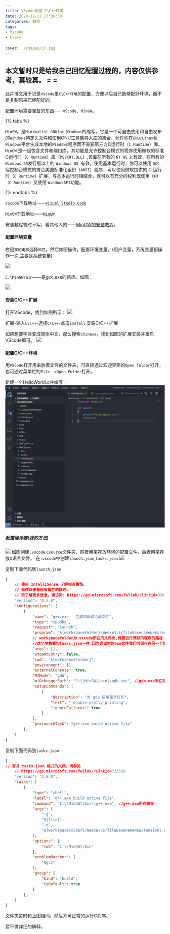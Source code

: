 ```yaml
---
title: VScode配置 C\C++环境
date: 2020-12-12 17:36:50
categories: 教程
tags: 
- Vscode
- C\C++
  
cover:  /Images/37.ipg
---
```



本文暂时只是给我自己回忆配置过程的，内容仅供参考，莫较真。 = =
-------
此片博文用于记录`Vscode`里`C\C++环境`的配置，方便以后自己能够配好环境，而不是复制原来已经配好的。

配置环境需要准备的东西——`VScode`、`MinGW`。  

{% tabs %}
<!-- tab MinGWjie介绍 -->
`MinGW`，是`Minimalist GNUfor Windows`的缩写。它是一个可自由使用和自由发布的`Windows`特定头文件和使用GNU工具集导入库的集合，允许你在`GNU/Linux和Windows`平台生成本地的`Windows`程序而不需要第三方C运行时（`C Runtime`）库。`MinGW` 是一组包含文件和端口库，其功能是允许控制台模式的程序使用微软的标准C运行时（`C Runtime`）库（`MSVCRT.DLL`）,该库在所有的 `NT OS` 上有效，在所有的` Windows 95`发行版以上的 `Windows OS `有效，使用基本运行时，你可以使用 `GCC` 写控制台模式的符合美国标准化组织（`ANSI`）程序，可以使用微软提供的 C 运行时（`C Runtime`）扩展，与基本运行时相结合，就可以有充分的权利既使用` CRT（C Runtime）`又使用 `WindowsAPI`功能。
<!-- endtabs -->
{% endtabs %}

`VScode`下载地址——[<u>`Visual Studio Code`</u>](https://code.visualstudio.com/)

`MinGW`下载地址——[<u>`MinGW`</u>](https://sourceforge.net/projects/mingw-w64/files/mingw-w64/mingw-w64-release/)

安装教程暂时不写，看其他人的——[MinGW的安装教程](https://blog.csdn.net/wxh0000mm/article/details/100666329)。

#### 配置环境变量
右键`我的电脑`选择`属性`，然后如图操作，配置环境变量。(用户变量，系统变量都操作一次,主要是系统变量)

![](/aboutVScode/pathofC.png)


`C:\MinGW\bin`——是gcc.exe的路径。如图：


![](/aboutVScode/pathofgcc.png)


#### 安装C/C++扩展
打开VScode，找到如图所示：
![](/aboutVScode/InstallCC++.png)

扩展-输入`C\C++`-选择`C\C++`-点击`install`   安装C\C++扩展

如果想要字体变成简体中文，那么搜索`chinese`，找到如图的扩展安装并重启VScode即可。
![](/aboutVScode/transToCN.png)

#### 配置C/C++环境

用`VSCode`打开用来放置文件的文件夹，可直接通过欢迎界面的`Open folder`打开，也可通过菜单栏的`File-->Open Folder`打开。

新建一个HelloWorld.c并编写：
![](aboutVScode/helloworld.png)

##### 配置编译器(我的方法)
![](/aboutVScode/floder.png)
如图创建`.vscode` `Csource`文件夹，前者用来存放环境的配置文件，后者用来存放c语言文件。
在`.vscode`中创建`launch.json`,`tasks.json`
![](/aboutVScode/.vscode.png)

复制下面代码到`launch.json`
```json
{
    // 使用 IntelliSense 了解相关属性。 
    // 悬停以查看现有属性的描述。
    // 欲了解更多信息，请访问: https://go.microsoft.com/fwlink/?linkid=830387
    "version": "0.2.0",
    "configurations": [
        {
            "name": "g++.exe - 生成和调试活动文件",
            "type": "cppdbg",
            "request": "launch",
            "program": "${workspaceFolder}/Weexe\\${fileBasenameNoExtension}.exe",
            // workspacefolder为.vscode所在的文件夹,将要进行调试的程序的路径
            //这个参数要和tasks.json一样,因为调试时的exe文件我们时保存在另一个路径中
            "args": [],
            "stopAtEntry": false,
            "cwd": "${workspaceFolder}",
            "environment": [],
            "externalConsole": true,
            "MIMode": "gdb",
            "miDebuggerPath": "C:\\MinGW\\bin\\gdb.exe", //gdb.exe所在路径
            "setupCommands": [
                {
                    "description": "为 gdb 启用整齐打印",
                    "text": "-enable-pretty-printing",
                    "ignoreFailures": true
                }
            ],
            "preLaunchTask": "g++.exe build active file"
        },
    ]
}

```
复制下面代码到`tasks.json`
```json
{
// 有关 tasks.json 格式的文档，请参见
    // https://go.microsoft.com/fwlink/?LinkId=733558
    "version": "2.0.0",
    "tasks": [
        {
            "type": "shell",
            "label": "g++.exe build active file",
            "command": "C:\\MinGW\\bin\\g++.exe", //g++.exe所在路径
            "args": [
                "-g",
                "${file}",
                "-o",
                "${workspaceFolder}/Weexe\\${fileBasenameNoExtension}.exe"
            ],
            "options": {
                "cwd": "C:\\MinGW\\bin"
            },
            "problemMatcher": [
                "$gcc"
            ],
            "group": {
                "kind": "build",
                "isDefault": true
            }
        },
    ]
}
```
文件夹暂时和上图相同。然后方可正常的运行C程序。

暂不做详细的解释。